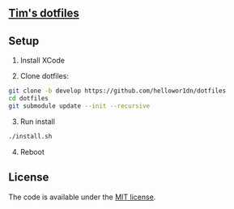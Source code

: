 [Tim's dotfiles](https://github.com/hellowor1dn)
------------------------------------------------

## Setup

1. Install XCode

2. Clone dotfiles:

```bash
git clone -b develop https://github.com/hellowor1dn/dotfiles
cd dotfiles
git submodule update --init --recursive
```

3. Run install

```bash
./install.sh
```

4. Reboot

## License

The code is available under the [MIT license](LICENSE.md).
